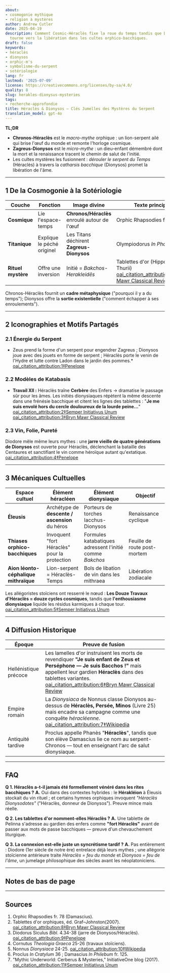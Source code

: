```yaml
---
about:
- cosmogonie mythique
- religion à mystères
author: Andrew Cutler
date: 2025-04-19
description: Comment Cosmic-Héraclès fixe la roue du temps tandis que Dionysos la
  tourne vers la libération dans les cultes orphico-bacchiques.
draft: false
keywords:
- héraclès
- dionysos
- orphic-m's
- symbolisme-du-serpent
- sotériologie
lang: fr
lastmod: '2025-07-09'
license: https://creativecommons.org/licenses/by-sa/4.0/
quality: 8
slug: herakles-dionysus-mysteries
tags:
- recherche-approfondie
title: Héraclès & Dionysos — Clés Jumelles des Mystères du Serpent
translation_model: gpt-4o
---
```


**TL;DR**

- **Chronos-Héraclès** est le *macro-mythe* orphique : un lion-serpent ailé qui brise l'œuf du monde et remonte l'horloge cosmique.
- **Zagreus-Dionysos** est le *micro-mythe* : un dieu-enfant démembré dont la mort et la renaissance tracent le chemin de salut de l'initié.
- Les cultes mystères les fusionnent : *dérouler le serpent du Temps* (Héraclès) à travers la *catharsis bacchique* (Dionysos) promet la libération de l'âme.

---

## 1 De la Cosmogonie à la Sotériologie

| Couche | Fonction | Image divine | Texte principal |
|--------|----------|--------------|-----------------|
| **Cosmique** | Lie l'espace-temps | **Chronos/Héraclès** enroulé autour de l'œuf | Orphic Rhapsodies fr. 78 |
| **Titanique** | Explique le péché originel | Les Titans déchirent **Zagreus-Dionysos** | Olympiodorus *In Phaed.* I 3 |
| **Rituel mystère** | Offre une inversion | Initié = *Bakchos-Herakleidēs* | Tablettes d'or (Hipponion, Thurii) [oai_citation_attribution:0‡Bryn Mawr Classical Review](https://bmcr.brynmawr.edu/2008/2008.10.16/) |

Chronos-Héraclès fournit un **cadre métaphysique** ("pourquoi il y a du temps"); Dionysos offre la **sortie existentielle** ("comment échapper à ses enroulements").

---

## 2 Iconographies et Motifs Partagés

### 2.1 Énergie du Serpent
* Zeus prend la forme d'un serpent pour engendrer Zagreus ; Dionysos joue avec des jouets en forme de serpent ; Héraclès porte le venin de l'Hydre et lutte contre Ladon dans le jardin des pommes.* [oai_citation_attribution:1‡Penelope](https://penelope.uchicago.edu/Thayer/E/Roman/Texts/Diodorus_Siculus/4B%2A.html)

### 2.2 Modèles de Katabasis
* **Travail XII :** Héraclès traîne **Cerbère** des Enfers → dramatise le passage sûr pour les âmes. Les initiés dionysiaques répètent la même descente dans une frénésie bacchique et citent les lignes des tablettes : "**Je me suis envolé hors du cercle douloureux de la lourde peine…**" [oai_citation_attribution:2‡Semper Initiativus Unum](https://initiativeone.blogspot.com/2017/01/mythic-underworld-cerebus-and-mysteries.html) [oai_citation_attribution:3‡Bryn Mawr Classical Review](https://bmcr.brynmawr.edu/2008/2008.10.16/)

### 2.3 Vin, Folie, Pureté
Diodore mêle même leurs mythes : une **jarre vieille de quatre générations de Dionysos** est ouverte pour Héraclès, déclenchant la bataille des Centaures et sanctifiant le vin comme héroïque autant qu'extatique. [oai_citation_attribution:4‡Penelope](https://penelope.uchicago.edu/Thayer/E/Roman/Texts/Diodorus_Siculus/4B%2A.html)

---

## 3 Mécaniques Cultuelles

| Espace cultuel | Élément héracléen | Élément dionysiaque | Objectif |
|----------------|-------------------|---------------------|----------|
| **Éleusis** | Archétype de **descente / ascension** du héros | Porteurs de torches Iacchus-Dionysos | Renaissance cyclique |
| **Thiases orphico-bacchiques** | Invoquent "fort Héraclès" pour la protection | Formules katabatiques adressent l'initié comme *Bakchos* | Feuille de route post-mortem |
| **Aion léonto-céphalique mithraïque** | Lion-serpent = Héraclès-Temps | Bols de libation de vin dans les mithraea | Libération zodiacale |

Les allégoristes stoïciens ont resserré le nœud : **Les Douze Travaux d'Héraclès = douze cycles cosmiques**, tandis que **l'enthousiasme dionysiaque** liquide les résidus karmiques à chaque tour. [oai_citation_attribution:5‡Semper Initiativus Unum](https://initiativeone.blogspot.com/2017/01/mythic-underworld-cerebus-and-mysteries.html)

---

## 4 Diffusion Historique

| Époque | Preuve de fusion |
|--------|------------------|
| Hellénistique précoce | Les lamelles d'or instruisent les morts de revendiquer **"Je suis enfant de Zeus et Perséphone — Je suis Bacchos !"** mais appellent leur gardien **Héraclès** dans des tablettes variantes. [oai_citation_attribution:6‡Bryn Mawr Classical Review](https://bmcr.brynmawr.edu/2008/2008.10.16/) |
| Empire romain | La *Dionysiaca* de Nonnus classe Dionysos au-dessus de **Héraclès, Persée, Minos** (Livre 25) mais encadre sa campagne comme une conquête *héracléenne*. [oai_citation_attribution:7‡Wikipedia](https://en.wikipedia.org/wiki/Dionysiaca) |
| Antiquité tardive | Proclus appelle Phanès "**Héraclès**", tandis que son élève Damascius lie ce nom au serpent-Chronos — tout en enseignant l'arc de salut dionysiaque. |

---

## FAQ <!-- conserve le support du schéma FAQPage -->

**Q 1. Héraclès a-t-il jamais été formellement vénéré dans les rites bacchiques ?**
**A.** Oui dans des contextes hybrides : le **Hérakléion** à Éleusis stockait du vin rituel ; et certains hymnes orphiques invoquent *"Héraclès Dionysodotes"* ("Héraclès, donneur de Dionysos"). Preuve mince mais réelle.

**Q 2. Les tablettes d'or nomment-elles Héraclès ?**
**A.** Une tablette de Pelinna s'adresse au gardien des enfers comme **"fort Héraclès"** avant de passer aux mots de passe bacchiques — preuve d'un chevauchement liturgique.

**Q 3. La connexion est-elle juste un syncrétisme tardif ?**
**A.** Pas entièrement : Diodore (1er siècle de notre ère) entrelace déjà leurs mythes ; une allégorie stoïcienne antérieure traite *Héraclès = feu du monde* et *Dionysos = feu de l'âme*, un jumelage philosophique des siècles avant les néoplatoniciens.

---

## Notes de bas de page

[^orpic-egg]: Damascius, *De Principiis* I 316 ; serpent Chronos-Héraclès brise l'œuf.

---

## Sources

1. Orphic Rhapsodies fr. 78 (Damascius).
2. Tablettes d'or orphiques, éd. Graf–Johnston(2007). [oai_citation_attribution:8‡Bryn Mawr Classical Review](https://bmcr.brynmawr.edu/2008/2008.10.16/)
3. Diodorus Siculus *Bibl.* 4.34-38 (jarre de Dionysos/Héraclès). [oai_citation_attribution:9‡Penelope](https://penelope.uchicago.edu/Thayer/E/Roman/Texts/Diodorus_Siculus/4B%2A.html)
4. Cornutus *Theologia Graeca* 25-26 (travaux stoïciens).
5. Nonnus *Dionysiaca* 24-25. [oai_citation_attribution:10‡Wikipedia](https://en.wikipedia.org/wiki/Dionysiaca)
6. Proclus *In Cratylum* 36 ; Damascius *In Philebum* fr. 125.
7. "Mythic Underworld: Cerberus & Mysteries," InitiativeOne blog (2017). [oai_citation_attribution:11‡Semper Initiativus Unum](https://initiativeone.blogspot.com/2017/01/mythic-underworld-cerebus-and-mysteries.html)